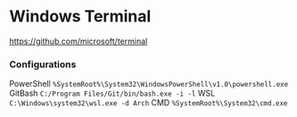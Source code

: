 # Windows Terminal 

https://github.com/microsoft/terminal


### Configurations
PowerShell
`%SystemRoot%\System32\WindowsPowerShell\v1.0\powershell.exe`
GitBash
`C:/Program Files/Git/bin/bash.exe -i -l`
WSL
`C:\Windows\system32\wsl.exe -d Arch`
CMD
`%SystemRoot%\System32\cmd.exe`

